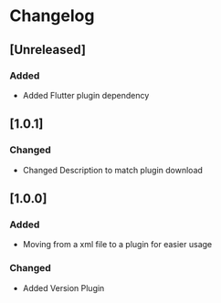 # Changelog

## [Unreleased]
### Added
- Added Flutter plugin dependency

## [1.0.1]
### Changed
- Changed Description to match plugin download

## [1.0.0]
### Added
- Moving from a xml file to a plugin for easier usage

### Changed
- Added Version Plugin